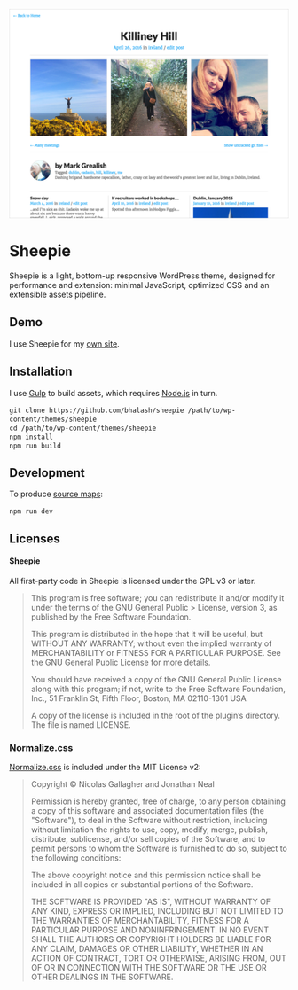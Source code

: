 ![](screenshot.png)

# Sheepie
Sheepie is a light, bottom-up responsive WordPress theme, designed for performance and extension: minimal JavaScript, optimized CSS and an extensible assets pipeline.

## Demo
I use Sheepie for my [own site](http://www.bhalash.com). 

## Installation
I use [Gulp](http://gulpjs.com/) to build assets, which requires [Node.js](https://nodejs.org/en/) in turn.

    git clone https://github.com/bhalash/sheepie /path/to/wp-content/themes/sheepie
    cd /path/to/wp-content/themes/sheepie
    npm install
    npm run build

## Development
To produce [source maps](http://thesassway.com/intermediate/using-source-maps-with-sass):

    npm run dev

## Licenses
#### Sheepie
All first-party code in Sheepie is licensed under the GPL v3 or later. 

> This program is free software; you can redistribute it and/or modify it under the terms of the GNU General Public > License, version 3, as published by the Free Software Foundation.
>
> This program is distributed in the hope that it will be useful, but WITHOUT ANY WARRANTY; without even the implied warranty of MERCHANTABILITY or FITNESS FOR A PARTICULAR PURPOSE. See the GNU General Public License for more details.
>
> You should have received a copy of the GNU General Public License along with this program; if not, write to the Free Software Foundation, Inc., 51 Franklin St, Fifth Floor, Boston, MA 02110-1301 USA
> 
> A copy of the license is included in the root of the plugin’s directory. The file is named LICENSE.

### Normalize.css
[Normalize.css](https://github.com/necolas/normalize.css/) is included under the MIT License v2:

> Copyright © Nicolas Gallagher and Jonathan Neal
> 
> Permission is hereby granted, free of charge, to any person obtaining a copy of this software and associated documentation files (the "Software"), to deal in the Software without restriction, including without limitation the rights to use, copy, modify, merge, publish, distribute, sublicense, and/or sell copies of the Software, and to permit persons to whom the Software is furnished to do so, subject to the following conditions:
> 
> The above copyright notice and this permission notice shall be included in all copies or substantial portions of the Software.
> 
> THE SOFTWARE IS PROVIDED "AS IS", WITHOUT WARRANTY OF ANY KIND, EXPRESS OR IMPLIED, INCLUDING BUT NOT LIMITED TO THE WARRANTIES OF MERCHANTABILITY, FITNESS FOR A PARTICULAR PURPOSE AND NONINFRINGEMENT. IN NO EVENT SHALL THE AUTHORS OR COPYRIGHT HOLDERS BE LIABLE FOR ANY CLAIM, DAMAGES OR OTHER LIABILITY, WHETHER IN AN ACTION OF CONTRACT, TORT OR OTHERWISE, ARISING FROM, OUT OF OR IN CONNECTION WITH THE SOFTWARE OR THE USE OR OTHER DEALINGS IN THE SOFTWARE.
